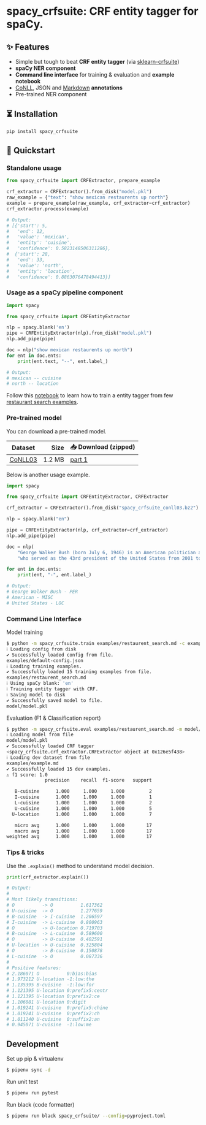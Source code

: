 # spacy_crfsuite: CRF entity tagger for spaCy.

## ✨ Features

- Simple but tough to beat **CRF entity tagger** (via [sklearn-crfsuite](https://github.com/TeamHG-Memex/sklearn-crfsuite))
- **spaCy NER component**
- **Command line interface** for training & evaluation and **example notebook**
- [CoNLL](https://www.aclweb.org/anthology/W03-0419/), JSON and [Markdown](https://rasa.com/docs/rasa/nlu/training-data-format/#id5) **annotations**
- Pre-trained NER component 

## ⏳ Installation

```bash
pip install spacy_crfsuite
```

## 🚀 Quickstart

### Standalone usage

```python
from spacy_crfsuite import CRFExtractor, prepare_example

crf_extractor = CRFExtractor().from_disk("model.pkl")
raw_example = {"text": "show mexican restaurents up north"}
example = prepare_example(raw_example, crf_extractor=crf_extractor)
crf_extractor.process(example)

# Output:
# [{'start': 5,
#   'end': 12,
#   'value': 'mexican',
#   'entity': 'cuisine',
#   'confidence': 0.5823148506311286},
#  {'start': 28,
#   'end': 33,
#   'value': 'north',
#   'entity': 'location',
#   'confidence': 0.8863076478494413}]
```

### Usage as a spaCy pipeline component

```python
import spacy

from spacy_crfsuite import CRFEntityExtractor

nlp = spacy.blank('en')
pipe = CRFEntityExtractor(nlp).from_disk("model.pkl")
nlp.add_pipe(pipe)

doc = nlp("show mexican restaurents up north")
for ent in doc.ents:
    print(ent.text, "--", ent.label_)

# Output:
# mexican -- cuisine
# north -- location
```

Follow this [notebook](https://github.com/talmago/spacy_crfsuite/blob/master/examples/01%20-%20Custom%20Component.ipynb) 
to learn how to train a entity tagger from few [restaurant search examples](https://github.com/talmago/spacy_crfsuite/blob/master/examples/restaurent_search.md).

### Pre-trained model

You can download a pre-trained model.

| Dataset              |   Size   | 📥 Download (zipped)                                                                                                                                                                                                                                                                                                      |
| -------------------- | -----:   | ------------------------------------------------------------------------------------------------------------------------------------------------------------------------------------------------------------------------------------------------------------------------------------------------------------------------- |
| [CoNLL03](https://github.com/talmago/spacy_crfsuite/blob/master/examples/02%20-%20CoNLL%202003.ipynb)            |   1.2 MB | [part 1](https://github.com/talmago/spacy_crfsuite/releases/download/v1.1.0/spacy_crfsuite_conll03.bz2) |

Below is another usage example.

```python
import spacy

from spacy_crfsuite import CRFEntityExtractor, CRFExtractor

crf_extractor = CRFExtractor().from_disk("spacy_crfsuite_conll03.bz2")

nlp = spacy.blank("en")

pipe = CRFEntityExtractor(nlp, crf_extractor=crf_extractor)
nlp.add_pipe(pipe)

doc = nlp(
    "George Walker Bush (born July 6, 1946) is an American politician and businessman "
    "who served as the 43rd president of the United States from 2001 to 2009.")

for ent in doc.ents:
    print(ent, "-", ent.label_)

# Output:
# George Walker Bush - PER
# American - MISC
# United States - LOC
```

### Command Line Interface

Model training

```sh
$ python -m spacy_crfsuite.train examples/restaurent_search.md -c examples/default-config.json -o model/
ℹ Loading config from disk
✔ Successfully loaded config from file.
examples/default-config.json
ℹ Loading training examples.
✔ Successfully loaded 15 training examples from file.
examples/restaurent_search.md
ℹ Using spaCy blank: 'en'
ℹ Training entity tagger with CRF.
ℹ Saving model to disk
✔ Successfully saved model to file.
model/model.pkl
```

Evaluation (F1 & Classification report)

```sh
$ python -m spacy_crfsuite.eval examples/restaurent_search.md -m model/model.pkl
ℹ Loading model from file
model/model.pkl
✔ Successfully loaded CRF tagger
<spacy_crfsuite.crf_extractor.CRFExtractor object at 0x126e5f438>
ℹ Loading dev dataset from file
examples/example.md
✔ Successfully loaded 15 dev examples.
⚠ f1 score: 1.0
              precision    recall  f1-score   support

   B-cuisine      1.000     1.000     1.000         2
   I-cuisine      1.000     1.000     1.000         1
   L-cuisine      1.000     1.000     1.000         2
   U-cuisine      1.000     1.000     1.000         5
  U-location      1.000     1.000     1.000         7

   micro avg      1.000     1.000     1.000        17
   macro avg      1.000     1.000     1.000        17
weighted avg      1.000     1.000     1.000        17
```

### Tips & tricks

Use the `.explain()` method to understand model decision.

```python
print(crf_extractor.explain())

# Output:
#
# Most likely transitions:
# O          -> O          1.617362
# U-cuisine  -> O          1.277659
# B-cuisine  -> I-cuisine  1.206597
# I-cuisine  -> L-cuisine  0.800963
# O          -> U-location 0.719703
# B-cuisine  -> L-cuisine  0.589600
# O          -> U-cuisine  0.402591
# U-location -> U-cuisine  0.325804
# O          -> B-cuisine  0.150878
# L-cuisine  -> O          0.087336
# 
# Positive features:
# 2.186071 O          0:bias:bias
# 1.973212 U-location -1:low:the
# 1.135395 B-cuisine  -1:low:for
# 1.121395 U-location 0:prefix5:centr
# 1.121395 U-location 0:prefix2:ce
# 1.106081 U-location 0:digit
# 1.019241 U-cuisine  0:prefix5:chine
# 1.019241 U-cuisine  0:prefix2:ch
# 1.011240 U-cuisine  0:suffix2:an
# 0.945071 U-cuisine  -1:low:me
```

## Development

Set up pip & virtualenv

```sh
$ pipenv sync -d
```

Run unit test

```sh
$ pipenv run pytest
```

Run black (code formatter)

```sh
$ pipenv run black spacy_crfsuite/ --config=pyproject.toml
```